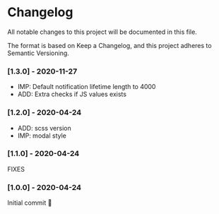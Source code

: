 # Changelog
All notable changes to this project will be documented in this file.

The format is based on Keep a Changelog, and this project adheres to Semantic Versioning.

### [1.3.0] - 2020-11-27
* IMP: Default notification lifetime length to 4000
* ADD: Extra checks if JS values exists

### [1.2.0] - 2020-04-24
* ADD: scss version
* IMP: modal style

### [1.1.0] - 2020-04-24
FIXES

### [1.0.0] - 2020-04-24
Initial commit 🎉

